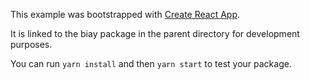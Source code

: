 This example was bootstrapped with [Create React App](https://github.com/facebook/create-react-app).

It is linked to the biay package in the parent directory for development purposes.

You can run `yarn install` and then `yarn start` to test your package.
